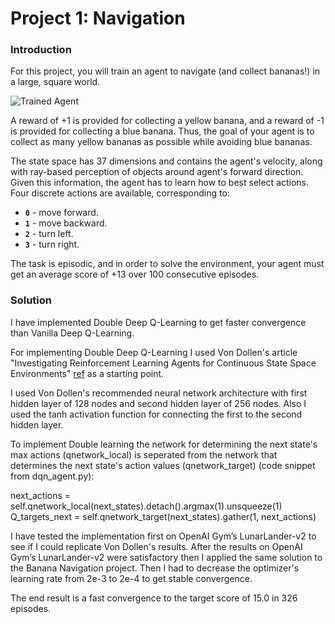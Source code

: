 [//]: # (Image References)

[image1]: https://user-images.githubusercontent.com/10624937/42135619-d90f2f28-7d12-11e8-8823-82b970a54d7e.gif "Trained Agent"

# Project 1: Navigation

### Introduction

For this project, you will train an agent to navigate (and collect bananas!) in a large, square world.  

![Trained Agent][image1]

A reward of +1 is provided for collecting a yellow banana, and a reward of -1 is provided for collecting a blue banana.  Thus, the goal of your agent is to collect as many yellow bananas as possible while avoiding blue bananas.  

The state space has 37 dimensions and contains the agent's velocity, along with ray-based perception of objects around agent's forward direction.  Given this information, the agent has to learn how to best select actions.  Four discrete actions are available, corresponding to:
- **`0`** - move forward.
- **`1`** - move backward.
- **`2`** - turn left.
- **`3`** - turn right.

The task is episodic, and in order to solve the environment, your agent must get an average score of +13 over 100 consecutive episodes.

### Solution 

I have implemented Double Deep Q-Learning to get faster convergence than Vanilla Deep Q-Learning.

For implementing Double Deep Q-Learning I used Von Dollen's article "Investigating Reinforcement Learning Agents for
Continuous State Space Environments" [ref](https://arxiv.org/ftp/arxiv/papers/1708/1708.02378.pdf) as a starting point.

I used Von Dollen's recommended neural network architecture with first hidden layer of 128 nodes and second hidden layer of 256 nodes. Also I used the tanh activation function for connecting the first to the second hidden layer.

To implement Double learning the network for determining the next state's max actions (qnetwork_local) is seperated from the network that determines the next state's action values (qnetwork_target) (code snippet from dqn_agent.py):

   next_actions = self.qnetwork_local(next_states).detach().argmax(1).unsqueeze(1)
   Q_targets_next = self.qnetwork_target(next_states).gather(1, next_actions)

I have tested the implementation first on OpenAI Gym’s LunarLander-v2 to see if I could replicate Von Dollen's results.
After the results on OpenAI Gym’s LunarLander-v2 were satisfactory then I applied the same solution to the Banana Navigation project.
Then I had to decrease the optimizer's learning rate from 2e-3 to 2e-4 to get stable convergence.   

The end result is a fast convergence to the target score of 15.0 in 326 episodes.
